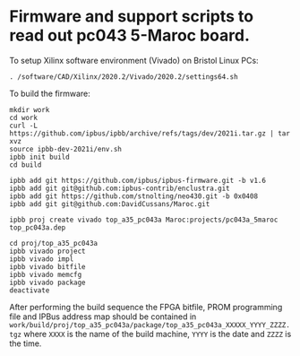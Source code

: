 # Firmware and support scripts to read out pc043 5-Maroc board.

To setup Xilinx software environment (Vivado) on Bristol Linux PCs:
```
. /software/CAD/Xilinx/2020.2/Vivado/2020.2/settings64.sh
```

To build the firmware:

```
mkdir work
cd work
curl -L https://github.com/ipbus/ipbb/archive/refs/tags/dev/2021i.tar.gz | tar xvz
source ipbb-dev-2021i/env.sh 
ipbb init build
cd build

ipbb add git https://github.com/ipbus/ipbus-firmware.git -b v1.6
ipbb add git git@github.com:ipbus-contrib/enclustra.git 
ipbb add git https://github.com/stnolting/neo430.git -b 0x0408
ipbb add git git@github.com:DavidCussans/Maroc.git

ipbb proj create vivado top_a35_pc043a Maroc:projects/pc043a_5maroc top_pc043a.dep 

cd proj/top_a35_pc043a
ipbb vivado project
ipbb vivado impl
ipbb vivado bitfile
ipbb vivado memcfg
ipbb vivado package
deactivate
```

After performing the build sequence the FPGA bitfile, PROM programming file and IPBus address map should be contained in `work/build/proj/top_a35_pc043a/package/top_a35_pc043a_XXXXX_YYYY_ZZZZ.tgz` where `XXXX` is the name of the build machine, `YYYY` is the date and `ZZZZ` is the time.
